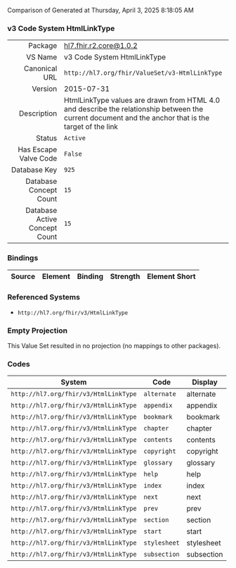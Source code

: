 Comparison of 
Generated at Thursday, April 3, 2025 8:18:05 AM

### v3 Code System HtmlLinkType

|      |     |
| ---: | --- |
| Package | hl7.fhir.r2.core@1.0.2 |
| VS Name | v3 Code System HtmlLinkType |
| Canonical URL | `http://hl7.org/fhir/ValueSet/v3-HtmlLinkType` |
| Version | 2015-07-31 |
| Description | HtmlLinkType values are drawn from HTML 4.0 and describe the relationship between the current document and the anchor that is the target of the link |
| Status | `Active` |
| Has Escape Valve Code | `False` |
| Database Key | `925` |
| Database Concept Count | `15` |
| Database Active Concept Count | `15` |
### Bindings

| Source | Element | Binding | Strength | Element Short |
| ------ | ------- | ------- | -------- | ------------- |

### Referenced Systems

* `http://hl7.org/fhir/v3/HtmlLinkType`
### Empty Projection

This Value Set resulted in no projection (no mappings to other packages).

### Codes

| System | Code | Display |
| ------ | ---- | ------- |
| `http://hl7.org/fhir/v3/HtmlLinkType` | `alternate` | alternate |
| `http://hl7.org/fhir/v3/HtmlLinkType` | `appendix` | appendix |
| `http://hl7.org/fhir/v3/HtmlLinkType` | `bookmark` | bookmark |
| `http://hl7.org/fhir/v3/HtmlLinkType` | `chapter` | chapter |
| `http://hl7.org/fhir/v3/HtmlLinkType` | `contents` | contents |
| `http://hl7.org/fhir/v3/HtmlLinkType` | `copyright` | copyright |
| `http://hl7.org/fhir/v3/HtmlLinkType` | `glossary` | glossary |
| `http://hl7.org/fhir/v3/HtmlLinkType` | `help` | help |
| `http://hl7.org/fhir/v3/HtmlLinkType` | `index` | index |
| `http://hl7.org/fhir/v3/HtmlLinkType` | `next` | next |
| `http://hl7.org/fhir/v3/HtmlLinkType` | `prev` | prev |
| `http://hl7.org/fhir/v3/HtmlLinkType` | `section` | section |
| `http://hl7.org/fhir/v3/HtmlLinkType` | `start` | start |
| `http://hl7.org/fhir/v3/HtmlLinkType` | `stylesheet` | stylesheet |
| `http://hl7.org/fhir/v3/HtmlLinkType` | `subsection` | subsection |
